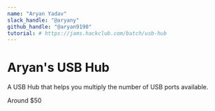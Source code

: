 ```yaml
---
name: "Aryan Yadav"
slack_handle: "@aryany"
github_handle: "@aryan9190"
tutorial: # https://jams.hackclub.com/batch/usb-hub
---
```


# Aryan's USB Hub

<!-- Describe your board in 2-3 sentences. What are you making? What will it do? -->
A USB Hub that helps you multiply the number of USB ports available.

<!-- How much is it going to cost? -->
Around $50

<!-- Tell us a little bit about your design process. What were some challenges? What helped? ***Totally optional*** -->
